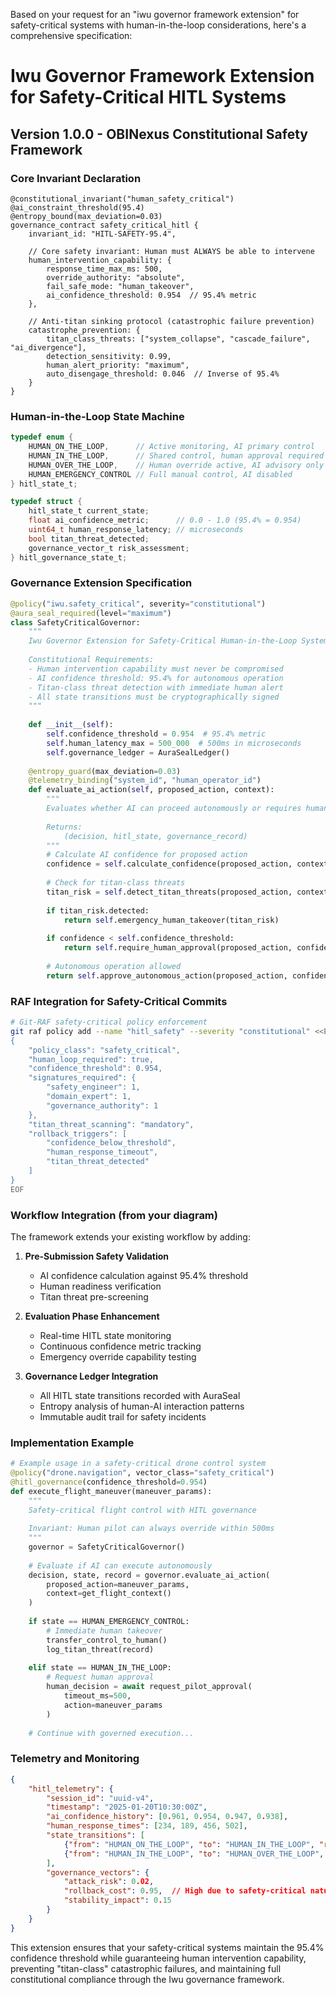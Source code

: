 Based on your request for an "iwu governor framework extension" for safety-critical systems with human-in-the-loop considerations, here's a comprehensive specification:

# Iwu Governor Framework Extension for Safety-Critical HITL Systems

## Version 1.0.0 - OBINexus Constitutional Safety Framework

### Core Invariant Declaration
```rift
@constitutional_invariant("human_safety_critical")
@ai_constraint_threshold(95.4)
@entropy_bound(max_deviation=0.03)
governance_contract safety_critical_hitl {
    invariant_id: "HITL-SAFETY-95.4",
    
    // Core safety invariant: Human must ALWAYS be able to intervene
    human_intervention_capability: {
        response_time_max_ms: 500,
        override_authority: "absolute",
        fail_safe_mode: "human_takeover",
        ai_confidence_threshold: 0.954  // 95.4% metric
    },
    
    // Anti-titan sinking protocol (catastrophic failure prevention)
    catastrophe_prevention: {
        titan_class_threats: ["system_collapse", "cascade_failure", "ai_divergence"],
        detection_sensitivity: 0.99,
        human_alert_priority: "maximum",
        auto_disengage_threshold: 0.046  // Inverse of 95.4%
    }
}
```

### Human-in-the-Loop State Machine

```c
typedef enum {
    HUMAN_ON_THE_LOOP,      // Active monitoring, AI primary control
    HUMAN_IN_THE_LOOP,      // Shared control, human approval required
    HUMAN_OVER_THE_LOOP,    // Human override active, AI advisory only
    HUMAN_EMERGENCY_CONTROL // Full manual control, AI disabled
} hitl_state_t;

typedef struct {
    hitl_state_t current_state;
    float ai_confidence_metric;      // 0.0 - 1.0 (95.4% = 0.954)
    uint64_t human_response_latency; // microseconds
    bool titan_threat_detected;
    governance_vector_t risk_assessment;
} hitl_governance_state_t;
```

### Governance Extension Specification

```python
@policy("iwu.safety_critical", severity="constitutional")
@aura_seal_required(level="maximum")
class SafetyCriticalGovernor:
    """
    Iwu Governor Extension for Safety-Critical Human-in-the-Loop Systems
    
    Constitutional Requirements:
    - Human intervention capability must never be compromised
    - AI confidence threshold: 95.4% for autonomous operation
    - Titan-class threat detection with immediate human alert
    - All state transitions must be cryptographically signed
    """
    
    def __init__(self):
        self.confidence_threshold = 0.954  # 95.4% metric
        self.human_latency_max = 500_000  # 500ms in microseconds
        self.governance_ledger = AuraSealLedger()
        
    @entropy_guard(max_deviation=0.03)
    @telemetry_binding("system_id", "human_operator_id")
    def evaluate_ai_action(self, proposed_action, context):
        """
        Evaluates whether AI can proceed autonomously or requires human intervention
        
        Returns:
            (decision, hitl_state, governance_record)
        """
        # Calculate AI confidence for proposed action
        confidence = self.calculate_confidence(proposed_action, context)
        
        # Check for titan-class threats
        titan_risk = self.detect_titan_threats(proposed_action, context)
        
        if titan_risk.detected:
            return self.emergency_human_takeover(titan_risk)
            
        if confidence < self.confidence_threshold:
            return self.require_human_approval(proposed_action, confidence)
            
        # Autonomous operation allowed
        return self.approve_autonomous_action(proposed_action, confidence)
```

### RAF Integration for Safety-Critical Commits

```bash
# Git-RAF safety-critical policy enforcement
git raf policy add --name "hitl_safety" --severity "constitutional" <<EOF
{
    "policy_class": "safety_critical",
    "human_loop_required": true,
    "confidence_threshold": 0.954,
    "signatures_required": {
        "safety_engineer": 1,
        "domain_expert": 1,
        "governance_authority": 1
    },
    "titan_threat_scanning": "mandatory",
    "rollback_triggers": [
        "confidence_below_threshold",
        "human_response_timeout",
        "titan_threat_detected"
    ]
}
EOF
```

### Workflow Integration (from your diagram)

The framework extends your existing workflow by adding:

1. **Pre-Submission Safety Validation**
   - AI confidence calculation against 95.4% threshold
   - Human readiness verification
   - Titan threat pre-screening

2. **Evaluation Phase Enhancement**
   - Real-time HITL state monitoring
   - Continuous confidence metric tracking
   - Emergency override capability testing

3. **Governance Ledger Integration**
   - All HITL state transitions recorded with AuraSeal
   - Entropy analysis of human-AI interaction patterns
   - Immutable audit trail for safety incidents

### Implementation Example

```python
# Example usage in a safety-critical drone control system
@policy("drone.navigation", vector_class="safety_critical")
@hitl_governance(confidence_threshold=0.954)
def execute_flight_maneuver(maneuver_params):
    """
    Safety-critical flight control with HITL governance
    
    Invariant: Human pilot can always override within 500ms
    """
    governor = SafetyCriticalGovernor()
    
    # Evaluate if AI can execute autonomously
    decision, state, record = governor.evaluate_ai_action(
        proposed_action=maneuver_params,
        context=get_flight_context()
    )
    
    if state == HUMAN_EMERGENCY_CONTROL:
        # Immediate human takeover
        transfer_control_to_human()
        log_titan_threat(record)
        
    elif state == HUMAN_IN_THE_LOOP:
        # Request human approval
        human_decision = await request_pilot_approval(
            timeout_ms=500,
            action=maneuver_params
        )
        
    # Continue with governed execution...
```

### Telemetry and Monitoring

```json
{
    "hitl_telemetry": {
        "session_id": "uuid-v4",
        "timestamp": "2025-01-20T10:30:00Z",
        "ai_confidence_history": [0.961, 0.954, 0.947, 0.938],
        "human_response_times": [234, 189, 456, 502],
        "state_transitions": [
            {"from": "HUMAN_ON_THE_LOOP", "to": "HUMAN_IN_THE_LOOP", "reason": "confidence_drop"},
            {"from": "HUMAN_IN_THE_LOOP", "to": "HUMAN_OVER_THE_LOOP", "reason": "titan_threat_warning"}
        ],
        "governance_vectors": {
            "attack_risk": 0.02,
            "rollback_cost": 0.95,  // High due to safety-critical nature
            "stability_impact": 0.15
        }
    }
}
```

This extension ensures that your safety-critical systems maintain the 95.4% confidence threshold while guaranteeing human intervention capability, preventing "titan-class" catastrophic failures, and maintaining full constitutional compliance through the Iwu governance framework.
